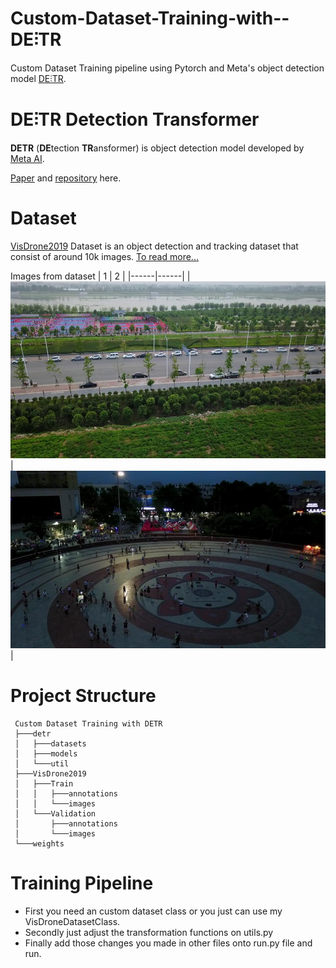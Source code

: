 # Custom-Dataset-Training-with--DE⫶TR
Custom Dataset Training pipeline using Pytorch and Meta's object detection model [DE⫶TR](https://github.com/facebookresearch/detr). 

# DE⫶TR Detection Transformer

**DETR** (**DE**tection **TR**ansformer) is object detection model developed by [Meta AI](https://ai.facebook.com/).

[Paper](https://ai.facebook.com/research/publications/end-to-end-object-detection-with-transformers) and [repository](https://github.com/facebookresearch/detr) here.

# Dataset

[VisDrone2019](http://aiskyeye.com/home/) Dataset is an object detection and tracking dataset that consist of around 10k images. [To read more...](http://aiskyeye.com/home/)

Images from dataset
| 1 | 2 |
|------|------|
|<img src="images/2.jpg">|<img src="images/3.jpg">|

# Project Structure

```
 Custom Dataset Training with DETR
 ├───detr
 │   ├───datasets
 │   ├───models 
 │   └───util     
 ├───VisDrone2019
 │   ├───Train
 │   │   ├───annotations
 │   │   └───images
 │   └───Validation
 │       ├───annotations
 │       └───images
 └───weights
```

# Training Pipeline

- First you need an custom dataset class or you just can use my VisDroneDatasetClass. 
- Secondly just adjust the transformation functions on utils.py
- Finally add those changes you made in other files onto run.py file and run. 
